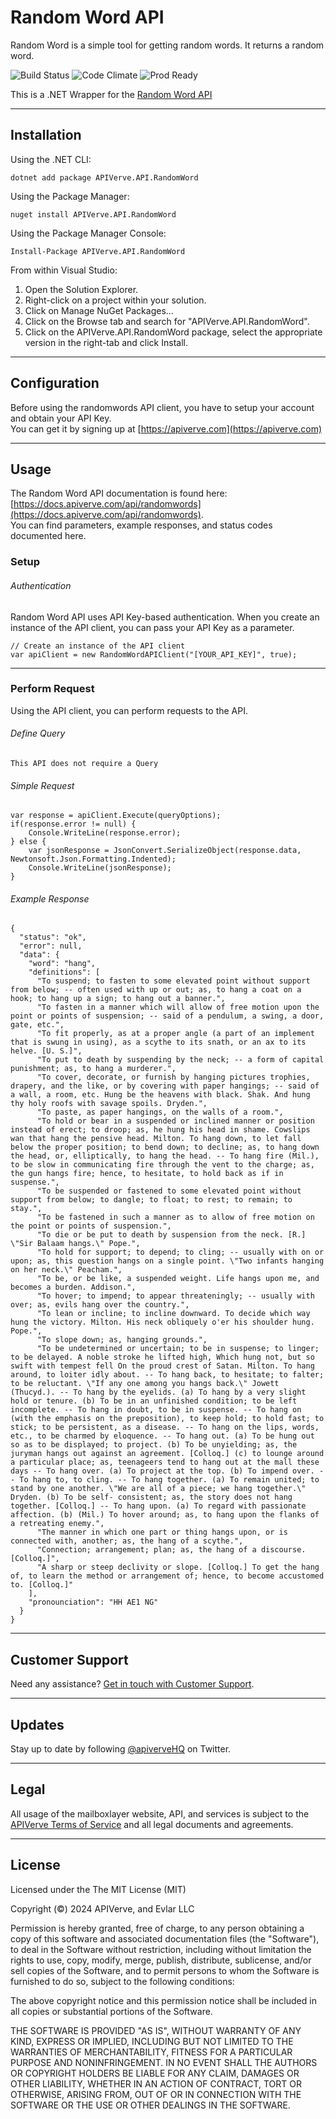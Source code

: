 Random Word API
============

Random Word is a simple tool for getting random words. It returns a random word.

![Build Status](https://img.shields.io/badge/build-passing-green)
![Code Climate](https://img.shields.io/badge/maintainability-B-purple)
![Prod Ready](https://img.shields.io/badge/production-ready-blue)

This is a .NET Wrapper for the [Random Word API](https://apiverve.com/marketplace/api/randomwords)

---

## Installation

Using the .NET CLI:
```
dotnet add package APIVerve.API.RandomWord
```

Using the Package Manager:
```
nuget install APIVerve.API.RandomWord
```

Using the Package Manager Console:
```
Install-Package APIVerve.API.RandomWord
```

From within Visual Studio:

1. Open the Solution Explorer.
2. Right-click on a project within your solution.
3. Click on Manage NuGet Packages...
4. Click on the Browse tab and search for "APIVerve.API.RandomWord".
5. Click on the APIVerve.API.RandomWord package, select the appropriate version in the right-tab and click Install.


---

## Configuration

Before using the randomwords API client, you have to setup your account and obtain your API Key.  
You can get it by signing up at [https://apiverve.com](https://apiverve.com)

---

## Usage

The Random Word API documentation is found here: [https://docs.apiverve.com/api/randomwords](https://docs.apiverve.com/api/randomwords).  
You can find parameters, example responses, and status codes documented here.

### Setup

###### Authentication
Random Word API uses API Key-based authentication. When you create an instance of the API client, you can pass your API Key as a parameter.

```
// Create an instance of the API client
var apiClient = new RandomWordAPIClient("[YOUR_API_KEY]", true);
```

---


### Perform Request
Using the API client, you can perform requests to the API.

###### Define Query

```
This API does not require a Query
```

###### Simple Request

```
var response = apiClient.Execute(queryOptions);
if(response.error != null) {
	Console.WriteLine(response.error);
} else {
    var jsonResponse = JsonConvert.SerializeObject(response.data, Newtonsoft.Json.Formatting.Indented);
    Console.WriteLine(jsonResponse);
}
```

###### Example Response

```
{
  "status": "ok",
  "error": null,
  "data": {
    "word": "hang",
    "definitions": [
      "To suspend; to fasten to some elevated point without support from below; -- often used with up or out; as, to hang a coat on a hook; to hang up a sign; to hang out a banner.",
      "To fasten in a manner which will allow of free motion upon the point or points of suspension; -- said of a pendulum, a swing, a door, gate, etc.",
      "To fit properly, as at a proper angle (a part of an implement that is swung in using), as a scythe to its snath, or an ax to its helve. [U. S.]",
      "To put to death by suspending by the neck; -- a form of capital punishment; as, to hang a murderer.",
      "To cover, decorate, or furnish by hanging pictures trophies, drapery, and the like, or by covering with paper hangings; -- said of a wall, a room, etc. Hung be the heavens with black. Shak. And hung thy holy roofs with savage spoils. Dryden.",
      "To paste, as paper hangings, on the walls of a room.",
      "To hold or bear in a suspended or inclined manner or position instead of erect; to droop; as, he hung his head in shame. Cowslips wan that hang the pensive head. Milton. To hang down, to let fall below the proper position; to bend down; to decline; as, to hang down the head, or, elliptically, to hang the head. -- To hang fire (Mil.), to be slow in communicating fire through the vent to the charge; as, the gun hangs fire; hence, to hesitate, to hold back as if in suspense.",
      "To be suspended or fastened to some elevated point without support from below; to dangle; to float; to rest; to remain; to stay.",
      "To be fastened in such a manner as to allow of free motion on the point or points of suspension.",
      "To die or be put to death by suspension from the neck. [R.] \"Sir Balaam hangs.\" Pope.",
      "To hold for support; to depend; to cling; -- usually with on or upon; as, this question hangs on a single point. \"Two infants hanging on her neck.\" Peacham.",
      "To be, or be like, a suspended weight. Life hangs upon me, and becomes a burden. Addison.",
      "To hover; to impend; to appear threateningly; -- usually with over; as, evils hang over the country.",
      "To lean or incline; to incline downward. To decide which way hung the victory. Milton. His neck obliquely o'er his shoulder hung. Pope.",
      "To slope down; as, hanging grounds.",
      "To be undetermined or uncertain; to be in suspense; to linger; to be delayed. A noble stroke he lifted high, Which hung not, but so swift with tempest fell On the proud crest of Satan. Milton. To hang around, to loiter idly about. -- To hang back, to hesitate; to falter; to be reluctant. \"If any one among you hangs back.\" Jowett (Thucyd.). -- To hang by the eyelids. (a) To hang by a very slight hold or tenure. (b) To be in an unfinished condition; to be left incomplete. -- To hang in doubt, to be in suspense. -- To hang on (with the emphasis on the preposition), to keep hold; to hold fast; to stick; to be persistent, as a disease. -- To hang on the lips, words, etc., to be charmed by eloquence. -- To hang out. (a) To be hung out so as to be displayed; to project. (b) To be unyielding; as, the juryman hangs out against an agreement. [Colloq.] (c) to lounge around a particular place; as, teenageers tend to hang out at the mall these days -- To hang over. (a) To project at the top. (b) To impend over. -- To hang to, to cling. -- To hang together. (a) To remain united; to stand by one another. \"We are all of a piece; we hang together.\" Dryden. (b) To be self- consistent; as, the story does not hang together. [Colloq.] -- To hang upon. (a) To regard with passionate affection. (b) (Mil.) To hover around; as, to hang upon the flanks of a retreating enemy.",
      "The manner in which one part or thing hangs upon, or is connected with, another; as, the hang of a scythe.",
      "Connection; arrangement; plan; as, the hang of a discourse. [Colloq.]",
      "A sharp or steep declivity or slope. [Colloq.] To get the hang of, to learn the method or arrangement of; hence, to become accustomed to. [Colloq.]"
    ],
    "pronounciation": "HH AE1 NG"
  }
}
```

---

## Customer Support

Need any assistance? [Get in touch with Customer Support](https://apiverve.com/contact).

---

## Updates
Stay up to date by following [@apiverveHQ](https://twitter.com/apiverveHQ) on Twitter.

---

## Legal

All usage of the mailboxlayer website, API, and services is subject to the [APIVerve Terms of Service](https://apiverve.com/terms) and all legal documents and agreements.

---

## License
Licensed under the The MIT License (MIT)

Copyright (&copy;) 2024 APIVerve, and Evlar LLC

Permission is hereby granted, free of charge, to any person obtaining a copy of this software and associated documentation files (the "Software"), to deal in the Software without restriction, including without limitation the rights to use, copy, modify, merge, publish, distribute, sublicense, and/or sell copies of the Software, and to permit persons to whom the Software is furnished to do so, subject to the following conditions:

The above copyright notice and this permission notice shall be included in all copies or substantial portions of the Software.

THE SOFTWARE IS PROVIDED "AS IS", WITHOUT WARRANTY OF ANY KIND, EXPRESS OR IMPLIED, INCLUDING BUT NOT LIMITED TO THE WARRANTIES OF MERCHANTABILITY, FITNESS FOR A PARTICULAR PURPOSE AND NONINFRINGEMENT. IN NO EVENT SHALL THE AUTHORS OR COPYRIGHT HOLDERS BE LIABLE FOR ANY CLAIM, DAMAGES OR OTHER LIABILITY, WHETHER IN AN ACTION OF CONTRACT, TORT OR OTHERWISE, ARISING FROM, OUT OF OR IN CONNECTION WITH THE SOFTWARE OR THE USE OR OTHER DEALINGS IN THE SOFTWARE.